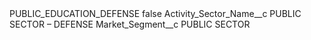 <?xml version="1.0" encoding="UTF-8"?>
<CustomMetadata xmlns="http://soap.sforce.com/2006/04/metadata" xmlns:xsi="http://www.w3.org/2001/XMLSchema-instance" xmlns:xsd="http://www.w3.org/2001/XMLSchema">
    <label>PUBLIC_EDUCATION_DEFENSE</label>
    <protected>false</protected>
    <values>
        <field>Activity_Sector_Name__c</field>
        <value xsi:type="xsd:string">PUBLIC SECTOR – DEFENSE</value>
    </values>
    <values>
        <field>Market_Segment__c</field>
        <value xsi:type="xsd:string">PUBLIC SECTOR</value>
    </values>
</CustomMetadata>
